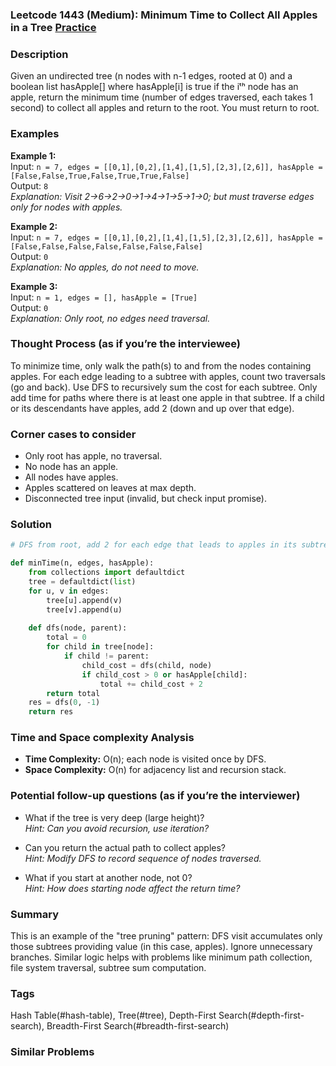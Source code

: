### Leetcode 1443 (Medium): Minimum Time to Collect All Apples in a Tree [Practice](https://leetcode.com/problems/minimum-time-to-collect-all-apples-in-a-tree)

### Description  

Given an undirected tree (n nodes with n-1 edges, rooted at 0) and a boolean list hasApple[] where hasApple[i] is true if the iᵗʰ node has an apple, return the minimum time (number of edges traversed, each takes 1 second) to collect all apples and return to the root. You must return to root.

### Examples  

**Example 1:**  
Input: `n = 7, edges = [[0,1],[0,2],[1,4],[1,5],[2,3],[2,6]], hasApple = [False,False,True,False,True,True,False]`  
Output: `8`  
*Explanation: Visit 2→6→2→0→1→4→1→5→1→0; but must traverse edges only for nodes with apples.*

**Example 2:**  
Input: `n = 7, edges = [[0,1],[0,2],[1,4],[1,5],[2,3],[2,6]], hasApple = [False,False,False,False,False,False,False]`  
Output: `0`  
*Explanation: No apples, do not need to move.*

**Example 3:**  
Input: `n = 1, edges = [], hasApple = [True]`  
Output: `0`  
*Explanation: Only root, no edges need traversal.*


### Thought Process (as if you’re the interviewee)  

To minimize time, only walk the path(s) to and from the nodes containing apples. For each edge leading to a subtree with apples, count two traversals (go and back). Use DFS to recursively sum the cost for each subtree. Only add time for paths where there is at least one apple in that subtree. If a child or its descendants have apples, add 2 (down and up over that edge).


### Corner cases to consider  
- Only root has apple, no traversal.
- No node has an apple.
- All nodes have apples.
- Apples scattered on leaves at max depth.
- Disconnected tree input (invalid, but check input promise).

### Solution

```python
# DFS from root, add 2 for each edge that leads to apples in its subtree.

def minTime(n, edges, hasApple):
    from collections import defaultdict
    tree = defaultdict(list)
    for u, v in edges:
        tree[u].append(v)
        tree[v].append(u)
    
    def dfs(node, parent):
        total = 0
        for child in tree[node]:
            if child != parent:
                child_cost = dfs(child, node)
                if child_cost > 0 or hasApple[child]:
                    total += child_cost + 2
        return total
    res = dfs(0, -1)
    return res
```

### Time and Space complexity Analysis  

- **Time Complexity:** O(n); each node is visited once by DFS.
- **Space Complexity:** O(n) for adjacency list and recursion stack.

### Potential follow-up questions (as if you’re the interviewer)  

- What if the tree is very deep (large height)?  
  *Hint: Can you avoid recursion, use iteration?*

- Can you return the actual path to collect apples?  
  *Hint: Modify DFS to record sequence of nodes traversed.*

- What if you start at another node, not 0?  
  *Hint: How does starting node affect the return time?*

### Summary
This is an example of the "tree pruning" pattern: DFS visit accumulates only those subtrees providing value (in this case, apples). Ignore unnecessary branches. Similar logic helps with problems like minimum path collection, file system traversal, subtree sum computation.

### Tags
Hash Table(#hash-table), Tree(#tree), Depth-First Search(#depth-first-search), Breadth-First Search(#breadth-first-search)

### Similar Problems

